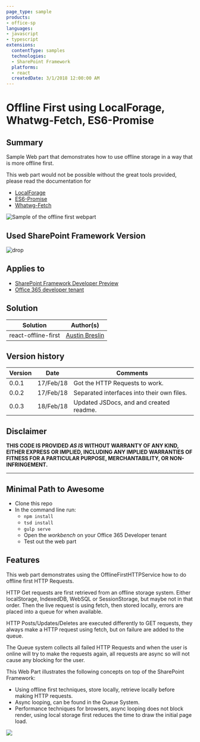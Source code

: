 ```yaml
---
page_type: sample
products:
- office-sp
languages:
- javascript
- typescript
extensions:
  contentType: samples
  technologies:
  - SharePoint Framework
  platforms:
  - react
  createdDate: 3/1/2018 12:00:00 AM
---
```

# Offline First using LocalForage, Whatwg-Fetch, ES6-Promise

## Summary

Sample Web part that demonstrates how to use offline storage in a way that is more
offline first.

This web part would not be possible without the great tools provided, please
read the documentation for 
* [LocalForage](https://github.com/localForage/localForage)
* [ES6-Promise](https://github.com/stefanpenner/es6-promise)
* [Whatwg-Fetch](https://github.com/whatwg/fetch)

![Sample of the offline first webpart](./assets/preview.gif)

## Used SharePoint Framework Version
![drop](https://img.shields.io/badge/drop-GA-green.svg)

## Applies to

* [SharePoint Framework Developer Preview](https://docs.microsoft.com/sharepoint/dev/spfx/sharepoint-framework-overview)
* [Office 365 developer tenant](https://docs.microsoft.com/sharepoint/dev/spfx/set-up-your-developer-tenant)

## Solution

Solution            |Author(s)
--------------------|---------
react-offline-first |[Austin Breslin](https://github.com/AustinBreslinDev)

## Version history

Version |Date       | Comments
------- |----       | --------
0.0.1   |17/Feb/18  | Got the HTTP Requests to work.
0.0.2   |17/Feb/18  | Separated interfaces into their own files.
0.0.3   |18/Feb/18  | Updated JSDocs, and and created readme.

## Disclaimer

**THIS CODE IS PROVIDED *AS IS* WITHOUT WARRANTY OF ANY KIND, EITHER EXPRESS OR IMPLIED, INCLUDING ANY IMPLIED WARRANTIES OF FITNESS FOR A PARTICULAR PURPOSE, MERCHANTABILITY, OR NON-INFRINGEMENT.**

---

## Minimal Path to Awesome

- Clone this repo
- In the command line run:
  - `npm install`
  - `tsd install`
  - `gulp serve`
  - Open the *workbench* on your Office 365 Developer tenant
  - Test out the web part

## Features

This web part demonstrates using the OfflineFirstHTTPService how to do offline
first HTTP Requests.

HTTP Get requests are first retrieved from an offline storage system. Either
localStorage, IndexedDB, WebSQL or SessionStorage, but maybe not in that order.
Then the live request is using fetch, then stored locally, errors are placed into
a queue for when available. 

HTTP Posts/Updates/Deletes are executed differently to GET requests, they always
make a HTTP request using fetch, but on failure are added to the queue.

The Queue system collects all failed HTTP Requests and when the user is online
will try to make the requests again, all requests are async so will not cause
any blocking for the user.

This Web Part illustrates the following concepts on top of the SharePoint Framework:

- Using offline first techniques, store locally, retrieve locally before making
HTTP requests.
- Async looping, can be found in the Queue System.
- Performance techniques for browsers, async looping does not block render,
using local storage first reduces the time to draw the initial page load.

<img src="https://telemetry.sharepointpnp.com/sp-dev-fx-webparts/samples/react-offline-first" />
